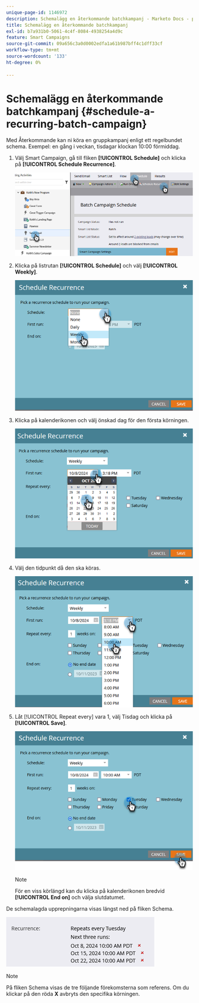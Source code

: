 ```yaml
---
unique-page-id: 1146972
description: Schemalägg en återkommande batchkampanj - Marketo Docs - produktdokumentation
title: Schemalägg en återkommande batchkampanj
exl-id: b7a931b0-5061-4c4f-8084-4938254a4d9c
feature: Smart Campaigns
source-git-commit: 09a656c3a0d0002edfa1a61b987bff4c1dff33cf
workflow-type: tm+mt
source-wordcount: '133'
ht-degree: 0%

---
```


# Schemalägg en återkommande batchkampanj {#schedule-a-recurring-batch-campaign}

Med Återkommande kan ni köra en gruppkampanj enligt ett regelbundet schema. Exempel: en gång i veckan, tisdagar klockan 10:00 förmiddag.

1. Välj Smart Campaign, gå till fliken **[!UICONTROL Schedule]** och klicka på **[!UICONTROL Schedule Recurrence]**.

   ![](assets/schedule-a-recurring-batch-campaign-1.png)

1. Klicka på listrutan **[!UICONTROL Schedule]** och välj **[!UICONTROL Weekly]**.

   ![](assets/schedule-a-recurring-batch-campaign-2.png)

1. Klicka på kalenderikonen och välj önskad dag för den första körningen.

   ![](assets/schedule-a-recurring-batch-campaign-3.png)

1. Välj den tidpunkt då den ska köras.

   ![](assets/schedule-a-recurring-batch-campaign-4.png)

1. Låt [!UICONTROL Repeat every] vara 1, välj Tisdag och klicka på **[!UICONTROL Save]**.

   ![](assets/schedule-a-recurring-batch-campaign-5.png)

   >[!NOTE]
   >
   >För en viss körlängd kan du klicka på kalenderikonen bredvid **[!UICONTROL End on]** och välja slutdatumet.

De schemalagda upprepningarna visas längst ned på fliken Schema.

![](assets/schedule-a-recurring-batch-campaign-6.png)

>[!NOTE]
>
>På fliken Schema visas de tre följande förekomsterna som referens. Om du klickar på den röda **X** avbryts den specifika körningen.
